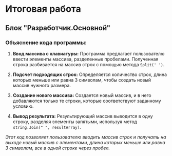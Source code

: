 # Итоговая работа 
## Блок "Разработчик.Основной"

### Объяснение кода программы:

1. **Ввод массива с клавиатуры:** Программа предлагает пользователю ввести элементы массива, разделенные пробелами. Полученная строка разбивается на массив строк с помощью метода `Split(' ')`.

2. **Подсчет подходящих строк:** Определяется количество строк, длина которых меньше или равна 3 символам, чтобы создать новый массив нужного размера.

3. **Создание нового массива:** Создается новый массив, и в него добавляются только те строки, которые соответствуют заданному условию.

4. **Вывод результата:** Результирующий массив выводится в одну строку, разделяя элементы запятыми, используя метод `string.Join(" ", resultArray)`.

*Этот код позволяет пользователю вводить массив строк и получаmь на выходе новый массив с элементами, длина которых меньше или равна 3 символам, все в одной строке через пробел.*
